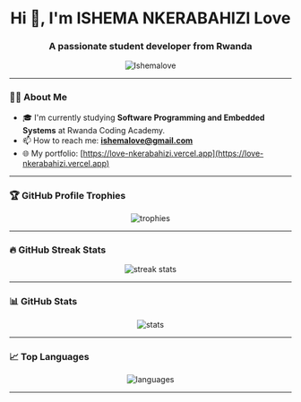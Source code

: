 <h1 align="center">Hi 👋, I'm ISHEMA NKERABAHIZI Love</h1>
<h3 align="center">A passionate student developer from Rwanda</h3>

<p align="center">
  <img src="https://komarev.com/ghpvc/?username=Ishemalove&label=Profile%20views&color=0e75b6&style=flat" alt="Ishemalove" />
</p>

---

### 👩‍💻 About Me

- 🎓 I'm currently studying **Software Programming and Embedded Systems** at Rwanda Coding Academy.   
- 📫 How to reach me: **ishemalove@gmail.com**  
- 🌐 My portfolio: [https://love-nkerabahizi.vercel.app](https://love-nkerabahizi.vercel.app)

---

### 🏆 GitHub Profile Trophies

<p align="center">
  <img src="https://github-profile-trophy.vercel.app/?username=Ishemalove&theme=gruvbox&row=2&column=3" alt="trophies" />
</p>

---

### 🔥 GitHub Streak Stats

<p align="center">
  <img src="https://github-readme-streak-stats.herokuapp.com/?user=Ishemalove&theme=tokyonight" alt="streak stats"/>
</p>

---

### 📊 GitHub Stats

<p align="center">
  <img src="https://github-readme-stats.vercel.app/api?username=Ishemalove&show_icons=true&theme=radical" alt="stats" />
</p>

---

### 📈 Top Languages

<p align="center">
  <img src="https://github-readme-stats.vercel.app/api/top-langs/?username=Ishemalove&layout=compact&theme=tokyonight" alt="languages" />
</p>

---

